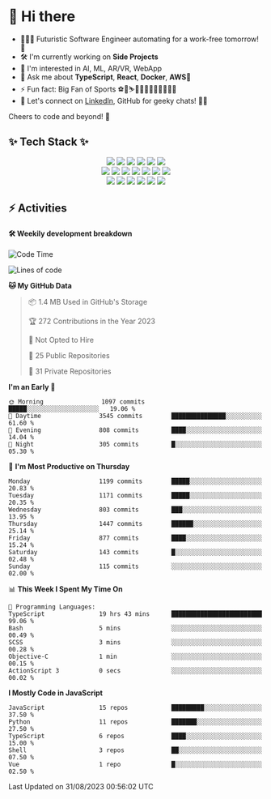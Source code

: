 # 👋 Hi there 
- 👩🏽‍💻 Futuristic Software Engineer automating for a work-free tomorrow!🚀<br>
- 🛠️ I'm currently working on **Side Projects**
- 🔭 I'm interested in AI, ML, AR/VR, WebApp
- 💬 Ask me about **TypeScript**, **React**, **Docker**, **AWS**🚢<br>
- ⚡ Fun fact: Big Fan of Sports ⚽️🤿⛷🏊🏽‍♀️🧗🏽🏄🏽🧘🏽
- 🤝 Let's connect on [LinkedIn](https://linkedin.com/in/hadongme), GitHub for geeky chats! 📲🤖
<!-- 🌱 I'm currently learning **Unity**, Blender 🎮🎨 -->
<!-- - ✈️ I'm a remotely working freelance developer, coding worldwide 🌍
🐾 Animal lover🐶😺 -->

Cheers to code and beyond! 🌈

## ✨ Tech Stack ✨ 
<div align="center">
<img src="https://img.shields.io/badge/TypeScript-007ACC?style=for-the-badge&logo=typescript&logoColor=white">
<img src="https://img.shields.io/badge/javascript-F7DF1E?style=for-the-badge&logo=javascript&logoColor=black">
<img src="https://img.shields.io/badge/Python-14354C?style=for-the-badge&logo=python&logoColor=white">
<img src="https://img.shields.io/badge/html-E34F26?style=for-the-badge&logo=html5&logoColor=white">
<img src="https://img.shields.io/badge/css-1572B6?style=for-the-badge&logo=css3&logoColor=white">
<img src="https://img.shields.io/badge/Tailwind_CSS-38B2AC?style=for-the-badge&logo=tailwind-css&logoColor=white"> 
<br>
<img src="https://img.shields.io/badge/react-61DAFB?style=for-the-badge&logo=react&logoColor=black">
<img src="https://img.shields.io/badge/vue.js-4FC08D?style=for-the-badge&logo=vue.js&logoColor=white">
<img src="https://img.shields.io/badge/next.js-000000?style=for-the-badge&logo=nextdotjs&logoColor=white">
<img src="https://img.shields.io/badge/node.js-ffdd00?style=for-the-badge&logo=nodedotjs&logoColor=black">
<img src="https://img.shields.io/badge/-GraphQL-E10098?style=for-the-badge&logo=graphql&logoColor=white">
<img src="https://img.shields.io/badge/Flutter-02569B?style=for-the-badge&logo=flutter&logoColor=white">
<img src="https://img.shields.io/badge/firebase-%23039BE5.svg?style=for-the-badge&logo=firebase">
<br>
<img src="https://img.shields.io/badge/MongoDB-4EA94B?style=for-the-badge&logo=mongodb&logoColor=white">
<img src="https://img.shields.io/badge/mysql-%2300f.svg?style=for-the-badge&logo=mysql&logoColor=white">
<img src="https://img.shields.io/badge/docker-%230db7ed.svg?style=for-the-badge&logo=docker&logoColor=white">
<img src="https://img.shields.io/badge/AWS-%23FF9900.svg?style=for-the-badge&logo=amazon-aws&logoColor=white">
<img src="https://img.shields.io/badge/github-181717?style=for-the-badge&logo=github&logoColor=white"> 
<img src="https://img.shields.io/badge/linux-FCC624?style=for-the-badge&logo=linux&logoColor=black">
</div>

## ⚡️ Activities
#### 🛠 Weekily development breakdown
<!--START_SECTION:waka-->
![Code Time](http://img.shields.io/badge/Code%20Time-38%20hrs%2019%20mins-blue)

![Lines of code](https://img.shields.io/badge/From%20Hello%20World%20I%27ve%20Written-8.4%20million%20lines%20of%20code-blue)

**🐱 My GitHub Data** 

> 📦 1.4 MB Used in GitHub's Storage 
 > 
> 🏆 272 Contributions in the Year 2023
 > 
> 🚫 Not Opted to Hire
 > 
> 📜 25 Public Repositories 
 > 
> 🔑 31 Private Repositories 
 > 
**I'm an Early 🐤** 

```text
🌞 Morning                1097 commits        █████░░░░░░░░░░░░░░░░░░░░   19.06 % 
🌆 Daytime                3545 commits        ███████████████░░░░░░░░░░   61.60 % 
🌃 Evening                808 commits         ████░░░░░░░░░░░░░░░░░░░░░   14.04 % 
🌙 Night                  305 commits         █░░░░░░░░░░░░░░░░░░░░░░░░   05.30 % 
```
📅 **I'm Most Productive on Thursday** 

```text
Monday                   1199 commits        █████░░░░░░░░░░░░░░░░░░░░   20.83 % 
Tuesday                  1171 commits        █████░░░░░░░░░░░░░░░░░░░░   20.35 % 
Wednesday                803 commits         ███░░░░░░░░░░░░░░░░░░░░░░   13.95 % 
Thursday                 1447 commits        ██████░░░░░░░░░░░░░░░░░░░   25.14 % 
Friday                   877 commits         ████░░░░░░░░░░░░░░░░░░░░░   15.24 % 
Saturday                 143 commits         █░░░░░░░░░░░░░░░░░░░░░░░░   02.48 % 
Sunday                   115 commits         ░░░░░░░░░░░░░░░░░░░░░░░░░   02.00 % 
```


📊 **This Week I Spent My Time On** 

```text
💬 Programming Languages: 
TypeScript               19 hrs 43 mins      █████████████████████████   99.06 % 
Bash                     5 mins              ░░░░░░░░░░░░░░░░░░░░░░░░░   00.49 % 
SCSS                     3 mins              ░░░░░░░░░░░░░░░░░░░░░░░░░   00.28 % 
Objective-C              1 min               ░░░░░░░░░░░░░░░░░░░░░░░░░   00.15 % 
ActionScript 3           0 secs              ░░░░░░░░░░░░░░░░░░░░░░░░░   00.02 % 
```

**I Mostly Code in JavaScript** 

```text
JavaScript               15 repos            █████████░░░░░░░░░░░░░░░░   37.50 % 
Python                   11 repos            ███████░░░░░░░░░░░░░░░░░░   27.50 % 
TypeScript               6 repos             ████░░░░░░░░░░░░░░░░░░░░░   15.00 % 
Shell                    3 repos             ██░░░░░░░░░░░░░░░░░░░░░░░   07.50 % 
Vue                      1 repo              █░░░░░░░░░░░░░░░░░░░░░░░░   02.50 % 
```




 Last Updated on 31/08/2023 00:56:02 UTC
<!--END_SECTION:waka-->

<!--
Here are some ideas to get you started:

- 🔭 I’m currently working on ...
- 🌱 I’m currently learning ...
- 👯 I’m looking to collaborate on ...
- 🤔 I’m looking for help with ...
- 💬 Ask me about ...
- 📫 How to reach me: ...
- 😄 Pronouns: ...
- ⚡ Fun fact: ...
-->
